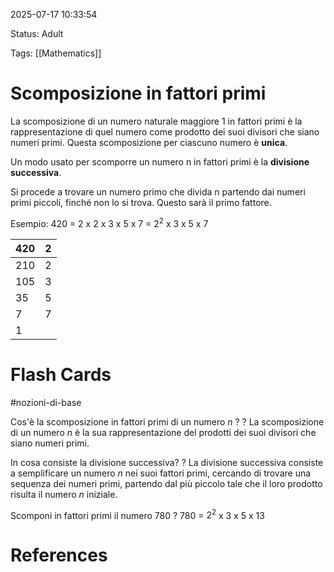 2025-07-17 10:33:54

Status: Adult

Tags: [[Mathematics]]

# Scomposizione in fattori primi

La scomposizione di un numero naturale maggiore 1 in fattori primi è la rappresentazione di quel numero come prodotto dei suoi divisori che siano numeri primi. Questa scomposizione per ciascuno numero è **unica**.

Un modo usato per scomporre un numero n in fattori primi è la **divisione successiva**.

Si procede a trovare un numero primo che divida n partendo dai numeri primi piccoli, finché non lo si trova. Questo sarà il primo fattore. 

Esempio: 420 = 2 x 2 x 3 x 5 x 7 = $2^2$ x 3 x 5 x 7

| 420 | 2   |
| --- | --- |
| 210 | 2   |
| 105 | 3   |
| 35  | 5   |
| 7   | 7   |
| 1   |     |

# Flash Cards
#nozioni-di-base 

Cos'è la scomposizione in fattori primi di un numero $n$ ?
?
La scomposizione di un numero $n$ è la sua rappresentazione del prodotti dei suoi divisori che siano numeri primi.
<!--SR:!2025-07-22,3,250-->

In cosa consiste la divisione successiva?
?
La divisione successiva consiste a semplificare un numero $n$ nei suoi fattori primi, cercando di trovare una sequenza dei numeri primi, partendo dal più piccolo tale che il loro prodotto risulta il numero $n$ iniziale.
<!--SR:!2025-07-20,1,232--> 

Scomponi in fattori primi il numero 780
?
780 = $2^2$ x 3 x 5 x 13
<!--SR:!2025-07-23,4,270-->

# References